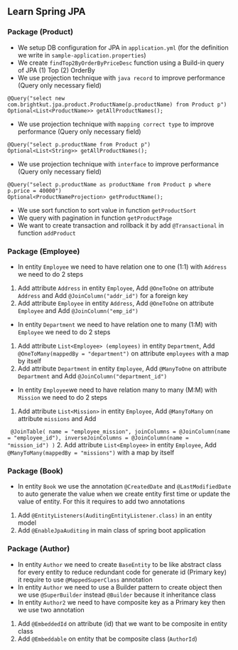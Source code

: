 ## Learn Spring JPA

### Package (Product)
- We setup DB configuration for JPA in `application.yml` (for the definition we write in `sample-application.properties`)
- We create `findTop2ByOrderByPriceDesc` function using a Build-in query of JPA (1) Top (2) OrderBy
- We use projection technique with `java record` to improve performance (Query only necessary field)

```
@Query("select new com.brightkut.jpa.product.ProductName(p.productName) from Product p")
Optional<List<ProductName>> getAllProductNames();
```

- We use projection technique with `mapping correct type` to improve performance (Query only necessary field)

```
@Query("select p.productName from Product p")
Optional<List<String>> getAllProductNames();
```

- We use projection technique with `interface` to improve performance (Query only necessary field)

```
@Query("select p.productName as productName from Product p where p.price = 40000")
Optional<ProductNameProjection> getProductName();
```

- We use sort function to sort value in function `getProductSort`
- We query with pagination in function `getProductPage`
- We want to create transaction and rollback it by add `@Transactional` in function
  `addProduct`
### Package (Employee) 
- In entity `Employee` we need to have relation one to one (1:1) with `Address` we need to do 2 steps
1. Add attribute `Address` in entity `Employee`, Add `@OneToOne` on attribute `Address` and Add `@JoinColumn("addr_id")` 
for a foreign key
2. Add attribute `Employee` in entity `Address`, Add `@OneToOne` on attribute `Employee` and Add `@JoinColumn("emp_id")`
- In entity `Department` we need to have relation one to many (1:M) with `Employee` we need to do 2 steps
1. Add attribute `List<Employee> (employees)` in entity `Department`, Add `@OneToMany(mappedBy = "department")` on attribute `employees` with a map by itself
2. Add attribute `Department` in entity `Employee`, Add `@ManyToOne` on attribute `Department` and Add `@JoinColumn("department_id")`
- In entity `Employee`we need to have relation many to many (M:M) with `Mission` we need to do 2 steps
1. Add attribute `List<Mission>` in entity `Employee`, Add `@ManyToMany` on attribute `missions` and Add 

` @JoinTable(
name = "employee_mission",
joinColumns = @JoinColumn(name = "employee_id"),
inverseJoinColumns = @JoinColumn(name = "mission_id")
)`
2. Add attribute `List<Employee>` in entity `Employee`, Add `@ManyToMany(mappedBy = "missions")` with a map by itself

### Package (Book)   
- In entity `Book` we use the annotation `@CreatedDate` and `@LastModifiedDate` to auto generate the value when we create
entity first time or update the value of entity. For this it requires to add two annotations 
1. Add `@EntityListeners(AuditingEntityListener.class)` in an entity model
2. Add `@EnableJpaAuditing` in main class of spring boot application

### Package (Author)
- In entity `Author` we need to create `BaseEntity` to be like abstract class for every entity to reduce redundant code
for generate id (Primary key) it require to use `@MappedSuperClass` annotation
- In entity `Author` we need to use a Builder pattern to create object then we use `@SuperBuilder` instead `@Builder` because it inheritance class
- In entity `Author2` we need to have composite key as a Primary key then we use two annotation 
1. Add `@EmbeddedId` on attribute (id) that we want to be composite in entity class
2. Add `@Embeddable` on entity that be composite class (`AuthorId`)